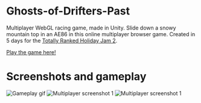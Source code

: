 # Ghosts-of-Drifters-Past
Multiplayer WebGL racing game, made in Unity.
Slide down a snowy mountain top in an AE86 in this online multiplayer browser game. Created in 5 days for the [Totally Ranked Holiday Jam 2](https://itch.io/jam/totally-ranked-jam-2).

[Play the game here!](https://tylr.itch.io/ghosts-of-drifters-past)

# Screenshots and gameplay
![Gameplay gif](/Media/gameplay%20smaller.gif)
![Multiplayer screenshot 1](https://i.imgur.com/e6NO2rB.png)
![Multiplayer screenshot 1](https://i.imgur.com/2wkX144.png)
